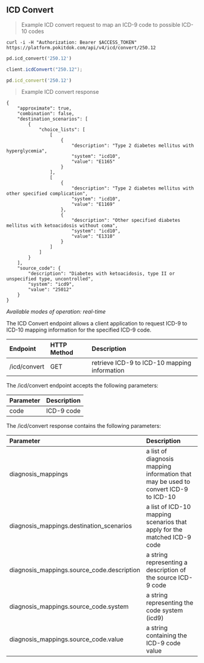 ## ICD Convert
> Example ICD convert request to map an ICD-9 code to possible ICD-10 codes


```shell
curl -i -H "Authorization: Bearer $ACCESS_TOKEN" https://platform.pokitdok.com/api/v4/icd/convert/250.12
```

```python
pd.icd_convert('250.12')
```

```csharp
client.icdConvert("250.12");
```

```ruby
pd.icd_convert('250.12')
```

> Example ICD convert response

```
{
    "approximate": true,
    "combination": false,
    "destination_scenarios": [
        {
            "choice_lists": [
                [
                    {
                        "description": "Type 2 diabetes mellitus with hyperglycemia",
                        "system": "icd10",
                        "value": "E1165"
                    }
                ],
                [
                    {
                        "description": "Type 2 diabetes mellitus with other specified complication",
                        "system": "icd10",
                        "value": "E1169"
                    },
                    {
                        "description": "Other specified diabetes mellitus with ketoacidosis without coma",
                        "system": "icd10",
                        "value": "E1310"
                    }
                ]
            ]
        }
    ],
    "source_code": {
        "description": "Diabetes with ketoacidosis, type II or unspecified type, uncontrolled",
        "system": "icd9",
        "value": "25012"
    }
}
```

*Available modes of operation: real-time*

The ICD Convert endpoint allows a client application to request ICD-9 to ICD-10 mapping information for the
specified ICD-9 code.


| Endpoint     | HTTP Method | Description                                  |
|:-------------|:------------|:---------------------------------------------|
| /icd/convert | GET         | retrieve ICD-9 to ICD-10 mapping information |


The /icd/convert endpoint accepts the following parameters:

| Parameter | Description |
|:----------|:------------|
| code      | ICD-9 code  |


The /icd/convert response contains the following parameters:

| Parameter                                  | Description                                                                         |
|:-------------------------------------------|:------------------------------------------------------------------------------------|
| diagnosis_mappings                         | a list of diagnosis mapping information that may be used to convert ICD-9 to ICD-10 |
| diagnosis_mappings.destination_scenarios   | a list of ICD-10 mapping scenarios that apply for the matched ICD-9 code            |
| diagnosis_mappings.source_code.description | a string representing a description of the source ICD-9 code                        |
| diagnosis_mappings.source_code.system      | a string representing the code system (icd9)                                        |
| diagnosis_mappings.source_code.value       | a string containing the ICD-9 code value                                            |
